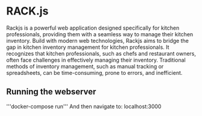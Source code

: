 # RACK.js
Rackjs is a powerful web application designed specifically for kitchen professionals, providing them with a seamless way to manage their kitchen inventory.
Build with modern web technologies, Rackjs aims to bridge the gap in kitchen inventory management for kitchen professionals. It recognizes that kitchen professionals, such as chefs and restaurant owners, often face challenges in effectively managing their inventory. Traditional methods of inventory management, such as manual tracking or spreadsheets, can be time-consuming, prone to errors, and inefficient. 
## Running the webserver
'''docker-compose run'''
And then navigate to: localhost:3000
